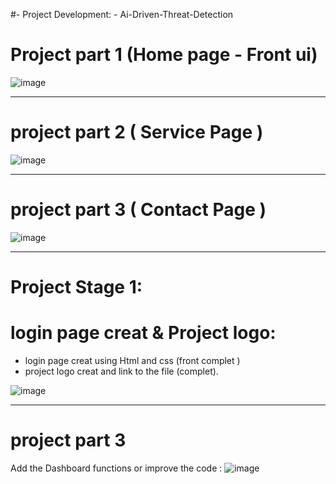 #- Project Development: - Ai-Driven-Threat-Detection

# Project part 1 (Home page - Front ui) 

![image](https://github.com/user-attachments/assets/c5c11bf0-47ce-4485-8d97-a7e725e68111) 


-----------------------------------------------------------------------------------------------------

# project part 2 ( Service Page )

![image](https://github.com/user-attachments/assets/1ededa4b-466f-476a-9571-84b6186edc61)


-----------------------------------------------------------------------------------------------------
# project part 3 ( Contact Page )

![image](https://github.com/user-attachments/assets/1ededa4b-466f-476a-9571-84b6186edc61)


-----------------------------------------------------------------------------------------------------
# Project Stage 1:

# login page creat & Project logo:
- login page creat using Html and css (front complet )
- project logo creat and link to the file (complet).



![image](https://github.com/user-attachments/assets/2188230e-5fcd-4880-841d-b950bcf6638f)


-----------------------------------------------------------------------------------------------------

# project part 3 
Add the Dashboard functions or improve the code :
![image](https://github.com/user-attachments/assets/be72a66c-b974-4550-a5a4-a0297132d593)


